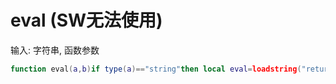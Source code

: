 # eval **(SW无法使用)**

输入: 字符串, 函数参数

```lua
function eval(a,b)if type(a)=="string"then local eval=loadstring("return "..a)if type(eval)=="function"then setfenv(eval,b or{})return eval()end end end
```
